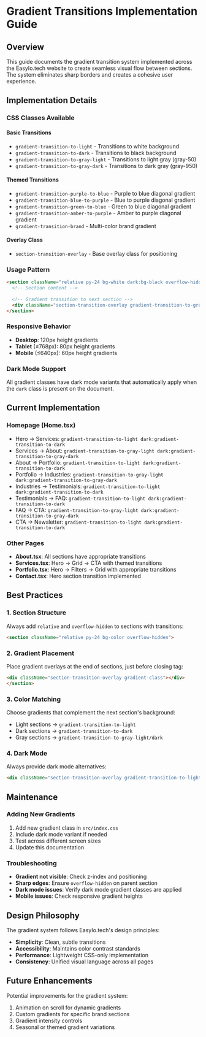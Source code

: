 # Gradient Transitions Implementation Guide

## Overview

This guide documents the gradient transition system implemented across the EasyIo.tech website to create seamless visual flow between sections. The system eliminates sharp borders and creates a cohesive user experience.

## Implementation Details

### CSS Classes Available

#### Basic Transitions
- `gradient-transition-to-light` - Transitions to white background
- `gradient-transition-to-dark` - Transitions to black background  
- `gradient-transition-to-gray-light` - Transitions to light gray (gray-50)
- `gradient-transition-to-gray-dark` - Transitions to dark gray (gray-950)

#### Themed Transitions
- `gradient-transition-purple-to-blue` - Purple to blue diagonal gradient
- `gradient-transition-blue-to-purple` - Blue to purple diagonal gradient
- `gradient-transition-green-to-blue` - Green to blue diagonal gradient
- `gradient-transition-amber-to-purple` - Amber to purple diagonal gradient
- `gradient-transition-brand` - Multi-color brand gradient

#### Overlay Class
- `section-transition-overlay` - Base overlay class for positioning

### Usage Pattern

```html
<section className="relative py-24 bg-white dark:bg-black overflow-hidden">
  <!-- Section content -->
  
  <!-- Gradient transition to next section -->
  <div className="section-transition-overlay gradient-transition-to-gray-light dark:gradient-transition-to-gray-dark"></div>
</section>
```

### Responsive Behavior

- **Desktop**: 120px height gradients
- **Tablet** (≤768px): 80px height gradients  
- **Mobile** (≤640px): 60px height gradients

### Dark Mode Support

All gradient classes have dark mode variants that automatically apply when the `dark` class is present on the document.

## Current Implementation

### Homepage (Home.tsx)
- Hero → Services: `gradient-transition-to-light dark:gradient-transition-to-dark`
- Services → About: `gradient-transition-to-gray-light dark:gradient-transition-to-gray-dark`
- About → Portfolio: `gradient-transition-to-light dark:gradient-transition-to-dark`
- Portfolio → Industries: `gradient-transition-to-gray-light dark:gradient-transition-to-gray-dark`
- Industries → Testimonials: `gradient-transition-to-light dark:gradient-transition-to-dark`
- Testimonials → FAQ: `gradient-transition-to-light dark:gradient-transition-to-dark`
- FAQ → CTA: `gradient-transition-to-gray-light dark:gradient-transition-to-gray-dark`
- CTA → Newsletter: `gradient-transition-to-light dark:gradient-transition-to-dark`

### Other Pages
- **About.tsx**: All sections have appropriate transitions
- **Services.tsx**: Hero → Grid → CTA with themed transitions
- **Portfolio.tsx**: Hero → Filters → Grid with appropriate transitions
- **Contact.tsx**: Hero section transition implemented

## Best Practices

### 1. Section Structure
Always add `relative` and `overflow-hidden` to sections with transitions:
```html
<section className="relative py-24 bg-color overflow-hidden">
```

### 2. Gradient Placement
Place gradient overlays at the end of sections, just before closing tag:
```html
<div className="section-transition-overlay gradient-class"></div>
</section>
```

### 3. Color Matching
Choose gradients that complement the next section's background:
- Light sections → `gradient-transition-to-light`
- Dark sections → `gradient-transition-to-dark`
- Gray sections → `gradient-transition-to-gray-light/dark`

### 4. Dark Mode
Always provide dark mode alternatives:
```html
<div className="section-transition-overlay gradient-transition-to-light dark:gradient-transition-to-dark"></div>
```

## Maintenance

### Adding New Gradients
1. Add new gradient class in `src/index.css`
2. Include dark mode variant if needed
3. Test across different screen sizes
4. Update this documentation

### Troubleshooting
- **Gradient not visible**: Check z-index and positioning
- **Sharp edges**: Ensure `overflow-hidden` on parent section
- **Dark mode issues**: Verify dark mode gradient classes are applied
- **Mobile issues**: Check responsive gradient heights

## Design Philosophy

The gradient system follows EasyIo.tech's design principles:
- **Simplicity**: Clean, subtle transitions
- **Accessibility**: Maintains color contrast standards
- **Performance**: Lightweight CSS-only implementation
- **Consistency**: Unified visual language across all pages

## Future Enhancements

Potential improvements for the gradient system:
1. Animation on scroll for dynamic gradients
2. Custom gradients for specific brand sections
3. Gradient intensity controls
4. Seasonal or themed gradient variations
